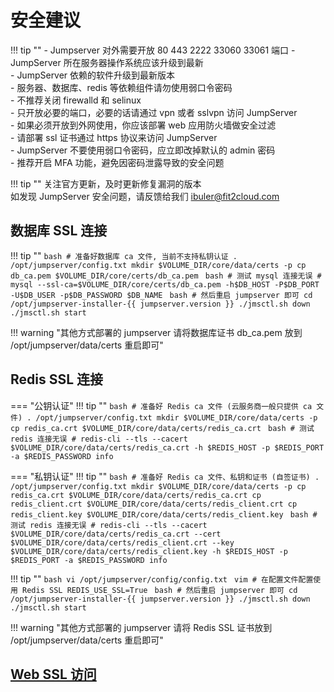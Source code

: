 # 安全建议

!!! tip ""
    - Jumpserver 对外需要开放 80 443 2222 33060 33061 端口
    - JumpServer 所在服务器操作系统应该升级到最新  
    - JumpServer 依赖的软件升级到最新版本  
    - 服务器、数据库、redis 等依赖组件请勿使用弱口令密码  
    - 不推荐关闭 firewalld 和 selinux  
    - 只开放必要的端口，必要的话请通过 vpn 或者 sslvpn 访问 JumpServer  
    - 如果必须开放到外网使用，你应该部署 web 应用防火墙做安全过滤  
    - 请部署 ssl 证书通过 https 协议来访问 JumpServer  
    - JumpServer 不要使用弱口令密码，应立即改掉默认的 admin 密码  
    - 推荐开启 MFA 功能，避免因密码泄露导致的安全问题

!!! tip ""
    关注官方更新，及时更新修复漏洞的版本  
    如发现 JumpServer 安全问题，请反馈给我们 ibuler@fit2cloud.com

## 数据库 SSL 连接

!!! tip ""
    ```bash
    # 准备好数据库 ca 文件, 当前不支持私钥认证
    . /opt/jumpserver/config.txt
    mkdir $VOLUME_DIR/core/data/certs -p
    cp db_ca.pem $VOLUME_DIR/core/certs/db_ca.pem
    ```
    ```bash
    # 测试 mysql 连接无误
    # mysql --ssl-ca=$VOLUME_DIR/core/certs/db_ca.pem -h$DB_HOST -P$DB_PORT -U$DB_USER -p$DB_PASSWORD $DB_NAME
    ```
    ```bash
    # 然后重启 jumpserver 即可
    cd /opt/jumpserver-installer-{{ jumpserver.version }}
    ./jmsctl.sh down
    ./jmsctl.sh start
    ```

!!! warning "其他方式部署的 jumpserver 请将数据库证书 db_ca.pem 放到 /opt/jumpserver/data/certs 重启即可"

## Redis SSL 连接

=== "公钥认证"
    !!! tip ""
        ```bash
        # 准备好 Redis ca 文件 (云服务商一般只提供 ca 文件)
        . /opt/jumpserver/config.txt
        mkdir $VOLUME_DIR/core/data/certs -p
        cp redis_ca.crt $VOLUME_DIR/core/data/certs/redis_ca.crt
        ```
        ```bash
        # 测试 redis 连接无误
        # redis-cli --tls --cacert $VOLUME_DIR/core/data/certs/redis_ca.crt -h $REDIS_HOST -p $REDIS_PORT -a $REDIS_PASSWORD info
        ```

=== "私钥认证"
    !!! tip ""
        ```bash
        # 准备好 Redis ca 文件、私钥和证书 (自签证书)
        . /opt/jumpserver/config.txt
        mkdir $VOLUME_DIR/core/data/certs -p
        cp redis_ca.crt $VOLUME_DIR/core/data/certs/redis_ca.crt
        cp redis_client.crt $VOLUME_DIR/core/data/certs/redis_client.crt
        cp redis_client.key $VOLUME_DIR/core/data/certs/redis_client.key
        ```
        ```bash
        # 测试 redis 连接无误
        # redis-cli --tls --cacert $VOLUME_DIR/core/data/certs/redis_ca.crt --cert $VOLUME_DIR/core/data/certs/redis_client.crt --key $VOLUME_DIR/core/data/certs/redis_client.key -h $REDIS_HOST -p $REDIS_PORT -a $REDIS_PASSWORD info
        ```

!!! tip ""
    ```bash
    vi /opt/jumpserver/config/config.txt
    ```
    ```vim
    # 在配置文件配置使用 Redis SSL
    REDIS_USE_SSL=True
    ```
    ```bash
    # 然后重启 jumpserver 即可
    cd /opt/jumpserver-installer-{{ jumpserver.version }}
    ./jmsctl.sh down
    ./jmsctl.sh start
    ```

!!! warning "其他方式部署的 jumpserver 请将 Redis SSL 证书放到 /opt/jumpserver/data/certs 重启即可"

## [Web SSL 访问](../../admin-guide/proxy/)
